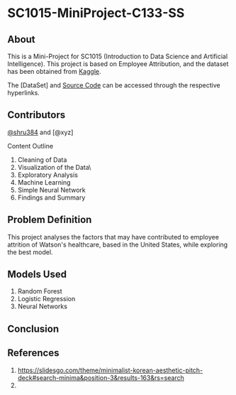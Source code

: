 # SC1015-MiniProject-C133-SS
## About
This is a Mini-Project for SC1015 (Introduction to Data Science and Artificial Intelligence). This project is based on Employee Attribution, and the dataset has been obtained from [Kaggle](https://www.kaggle.com/datasets/jpmiller/employee-attrition-for-healthcare).

The [DataSet] and [Source Code](https://github.com/shru384/SC1015-MiniProject-C133-SS/blob/main/SC1015_C133_Shrutikhaa%26Sushmita.ipynb) can be accessed through the respective hyperlinks.


## Contributors
[@shru384](https://github.com/shru384) and [@xyz]

Content Outline  
1. Cleaning of Data
2. Visualization of the Data\
3. Exploratory Analysis
4. Machine Learning
5. Simple Neural Network
6. Findings and Summary

## Problem Definition
This project analyses the factors that may have contributed to employee attrition of Watson's healthcare, based in the United States, while exploring the best model. 


## Models Used
1. Random Forest
2. Logistic Regression 
3. Neural Networks

## Conclusion



## References 
1. https://slidesgo.com/theme/minimalist-korean-aesthetic-pitch-deck#search-minima&position-3&results-163&rs=search
2. 
